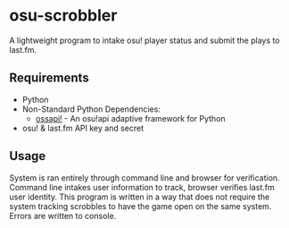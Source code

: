 # osu-scrobbler

A lightweight program to intake osu! player status and submit the plays to last.fm.

## Requirements

- Python
- Non-Standard Python Dependencies:
  - [ossapi!](https://github.com/tybug/ossapi) - An osu!api adaptive framework for Python
- osu! & last.fm API key and secret

## Usage

System is ran entirely through command line and browser for verification. Command line intakes user information to track, browser verifies last.fm user identity. This program is written in a way that does not require the system tracking scrobbles to have the game open on the same system. Errors are written to console.
